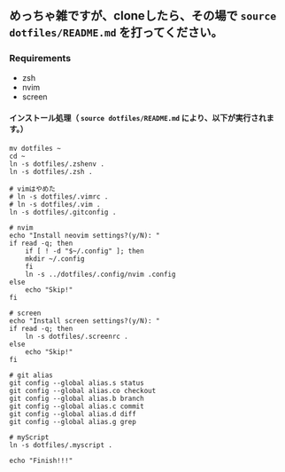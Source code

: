 ## めっちゃ雑ですが、cloneしたら、その場で `source dotfiles/README.md` を打ってください。
### Requirements
- zsh
- nvim
- screen

#### インストール処理（ `source dotfiles/README.md` により、以下が実行されます。）
```
mv dotfiles ~
cd ~
ln -s dotfiles/.zshenv .
ln -s dotfiles/.zsh .

# vimはやめた
# ln -s dotfiles/.vimrc .
# ln -s dotfiles/.vim .
ln -s dotfiles/.gitconfig .

# nvim
echo "Install neovim settings?(y/N): "
if read -q; then
    if [ ! -d "$~/.config" ]; then
	mkdir ~/.config
    fi
    ln -s ../dotfiles/.config/nvim .config
else
    echo "Skip!"
fi

# screen
echo "Install screen settings?(y/N): "
if read -q; then
    ln -s dotfiles/.screenrc .
else
    echo "Skip!"
fi

# git alias
git config --global alias.s status
git config --global alias.co checkout
git config --global alias.b branch
git config --global alias.c commit
git config --global alias.d diff
git config --global alias.g grep

# myScript
ln -s dotfiles/.myscript .

echo "Finish!!!"
```
